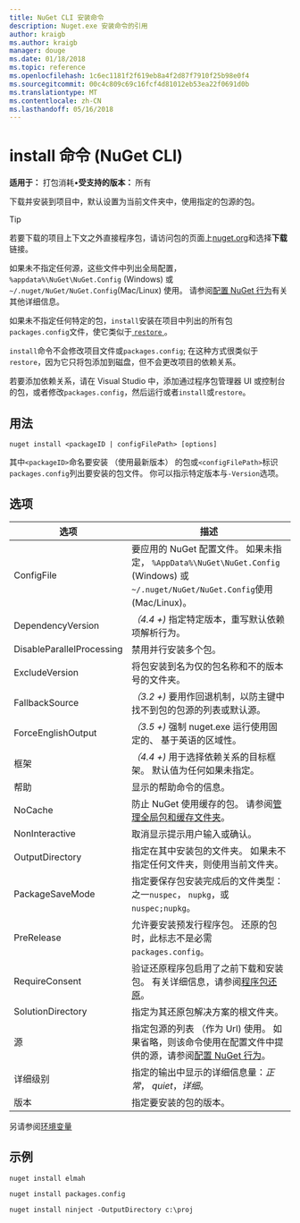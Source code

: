 ```yaml
---
title: NuGet CLI 安装命令
description: Nuget.exe 安装命令的引用
author: kraigb
ms.author: kraigb
manager: douge
ms.date: 01/18/2018
ms.topic: reference
ms.openlocfilehash: 1c6ec1181f2f619eb8a4f2d87f7910f25b98e0f4
ms.sourcegitcommit: 00c4c809c69c16fcf4d81012eb53ea22f0691d0b
ms.translationtype: MT
ms.contentlocale: zh-CN
ms.lasthandoff: 05/16/2018
---
```

# <a name="install-command-nuget-cli"></a>install 命令 (NuGet CLI)

**适用于：** 打包消耗&bullet;**受支持的版本：** 所有

下载并安装到项目中，默认设置为当前文件夹中，使用指定的包源的包。

> [!Tip]
> 若要下载的项目上下文之外直接程序包，请访问包的页面上[nuget.org](https://www.nuget.org)和选择**下载**链接。

如果未不指定任何源，这些文件中列出全局配置， `%appdata%\NuGet\NuGet.Config` (Windows) 或`~/.nuget/NuGet/NuGet.Config`(Mac/Linux) 使用。 请参阅[配置 NuGet 行为](../consume-packages/configuring-nuget-behavior.md)有关其他详细信息。

如果未不指定任何特定的包，`install`安装在项目中列出的所有包`packages.config`文件，使它类似于[ `restore` ](cli-ref-restore.md)。

`install`命令不会修改项目文件或`packages.config`; 在这种方式很类似于`restore`，因为它只将包添加到磁盘，但不会更改项目的依赖关系。

若要添加依赖关系，请在 Visual Studio 中，添加通过程序包管理器 UI 或控制台的包，或者修改`packages.config`，然后运行或者`install`或`restore`。

## <a name="usage"></a>用法

```cli
nuget install <packageID | configFilePath> [options]
```

其中`<packageID>`命名要安装 （使用最新版本） 的包或`<configFilePath>`标识`packages.config`列出要安装的包文件。 你可以指示特定版本与`-Version`选项。

## <a name="options"></a>选项

| 选项 | 描述 |
| --- | --- |
| ConfigFile | 要应用的 NuGet 配置文件。 如果未指定， `%AppData%\NuGet\NuGet.Config` (Windows) 或`~/.nuget/NuGet/NuGet.Config`使用 (Mac/Linux)。|
| DependencyVersion | *（4.4 +)* 指定特定版本，重写默认依赖项解析行为。 |
| DisableParallelProcessing | 禁用并行安装多个包。 |
| ExcludeVersion | 将包安装到名为仅的包名称和不的版本号的文件夹。 |
| FallbackSource | *（3.2 +)* 要用作回退机制，以防主键中找不到包的包源的列表或默认源。 |
| ForceEnglishOutput | *（3.5 +)* 强制 nuget.exe 运行使用固定的、 基于英语的区域性。 |
| 框架 | *（4.4 +)* 用于选择依赖关系的目标框架。 默认值为任何如果未指定。 |
| 帮助 | 显示的帮助命令的信息。 |
| NoCache | 防止 NuGet 使用缓存的包。 请参阅[管理全局包和缓存文件夹](../consume-packages/managing-the-global-packages-and-cache-folders.md)。 |
| NonInteractive | 取消显示提示用户输入或确认。 |
| OutputDirectory | 指定在其中安装包的文件夹。 如果未不指定任何文件夹，则使用当前文件夹。 |
| PackageSaveMode | 指定要保存包安装完成后的文件类型： 之一`nuspec`， `nupkg`，或`nuspec;nupkg`。 |
| PreRelease | 允许要安装预发行程序包。 还原的包时，此标志不是必需`packages.config`。 |
| RequireConsent | 验证还原程序包启用了之前下载和安装包。 有关详细信息，请参阅[程序包还原](../consume-packages/package-restore.md)。 |
| SolutionDirectory | 指定为其还原包解决方案的根文件夹。 |
| 源 | 指定包源的列表 （作为 Url) 使用。 如果省略，则该命令使用在配置文件中提供的源，请参阅[配置 NuGet 行为](../consume-packages/configuring-nuget-behavior.md)。 |
| 详细级别 | 指定的输出中显示的详细信息量：*正常*， *quiet*，*详细*。 |
| 版本 | 指定要安装的包的版本。 |

另请参阅[环境变量](cli-ref-environment-variables.md)

## <a name="examples"></a>示例

```cli
nuget install elmah

nuget install packages.config

nuget install ninject -OutputDirectory c:\proj
```

